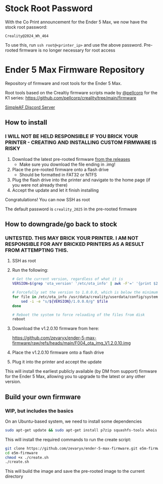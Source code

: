 # Stock Root Password

With the Co Print announcement for the Ender 5 Max, we now have the stock root password:

`Creality@2024_Wh_464`

To use this, run `ssh root@<printer_ip>` and use the above password. Pre-rooted firmware is no longer necessary for root access

# Ender 5 Max Firmware Repository

Repository of firmware and root tools for the Ender 5 Max.

Root tools based on the Crealtiy firmware scripts made by [@pellcorp](https://github.com/pellcorp) for the K1 series: <https://github.com/pellcorp/creality/tree/main/firmware>

[SimpleAF Discord Server](https://discord.gg/tGGVn5qjgv)

## How to install

### I WILL NOT BE HELD RESPONSIBLE IF YOU BRICK YOUR PRINTER - CREATING AND INSTALLING CUSTOM FIRMWARE IS RISKY

1. Download the latest pre-rooted firmware [from the releases](https://github.com/zevaryx/ender-5-max-firmware/releases)
    - Make sure you download the file ending in .img!
2. Place the pre-rooted firmware onto a flash drive
    - Should be formatted in FAT32 or NTFS
3. Plug the flash drive into the printer and navigate to the home page (if you were not already there)
4. Accept the update and let it finish installing

Congratulations! You can now SSH as root

The default password is `creality_2025` in the pre-rooted firmware

## How to downgrade/go back to stock

### UNTESTED. THIS MAY BRICK YOUR PRINTER. I AM NOT RESPONSIBLE FOR ANY BRICKED PRINTERS AS A RESULT FROM ATTEMPTING THIS.

1. SSH as root
2. Run the following:

    ```bash
    # Get the current version, regardless of what it is
    VERSION=$(grep 'ota_version' '/etc/ota_info' | awk -F'=' '{print $2}')

    # Forcefully set the version to 1.0.0.0, which is below the minimum
    for file in /etc/ota_info /usr/data/creality/userdata/config/system_version.json; do
        sed -i -e "s/${VERSION}/1.0.0.0/g" $file
    done

    # Reboot the system to force reloading of the files from disk
    reboot
    ```

3. Download the v1.2.0.10 firmware from here:

    <https://github.com/zevaryx/ender-5-max-firmware/raw/refs/heads/main/F004_ota_img_V1.2.0.10.img>

4. Place the v1.2.0.10 firmware onto a flash drive
5. Plug it into the printer and accept the update

This will install the earliest publicly available (by DM from support) firmware for the Ender 5 Max, allowing you to upgrade to the latest or any other version.

## Build your own firmware

### WIP, but includes the basics

On an Ubuntu-based system, we need to install some dependencies

```bash
sudo apt-get update && sudo apt-get install p7zip squashfs-tools whois git
```

This will install the required commands to run the create script:

```bash
git clone https://github.com/zevaryx/ender-5-max-firmware.git e5m-firmware
cd e5m-firmware
chmod +x ./create.sh
./create.sh
```

This will build the image and save the pre-rooted image to the current directory
